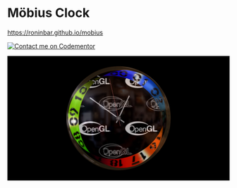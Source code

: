 # M&ouml;bius Clock

https://roninbar.github.io/mobius

[![Contact me on Codementor](https://www.codementor.io/m-badges/rinbar70/find-me-on-cm-b.svg)](https://www.codementor.io/@rinbar70?refer=badge)

![M&ouml;bius Clock](/README/SaverWindow.png)
